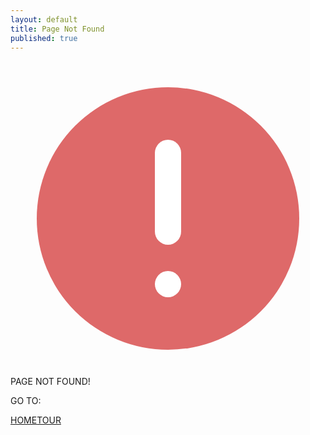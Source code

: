 ```yaml
---
layout: default
title: Page Not Found
published: true
---
```

<div class="m404-s">
<div class="m404-ti"><svg viewBox="0 0 24 24" fill="none" xmlns="http://www.w3.org/2000/svg"><circle cx="12" cy="12" r="10" fill="#d32f2fb6"/><path d="M12 7V13" stroke="white" stroke-width="2" stroke-linecap="round"/><circle cx="12" cy="17" r="1" fill="white"/></svg><span>PAGE NOT FOUND!</span></div>
<p>GO TO:</p>
<div class="m404-links"><a href="/">HOME</a><a href="https://tour.khaliil.com/">TOUR</a></div>
</div>